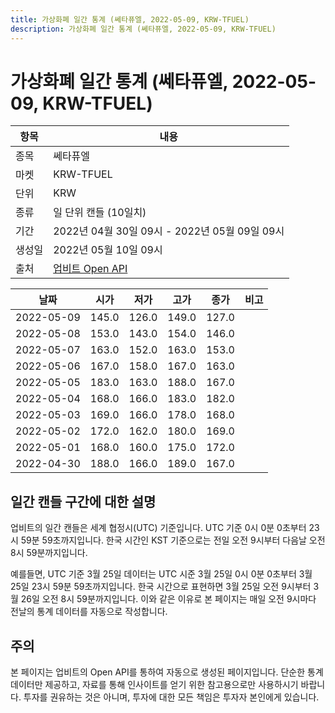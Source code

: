 ```yaml
---
title: 가상화폐 일간 통계 (쎄타퓨엘, 2022-05-09, KRW-TFUEL)
description: 가상화폐 일간 통계 (쎄타퓨엘, 2022-05-09, KRW-TFUEL)
---
```



가상화폐 일간 통계 (쎄타퓨엘, 2022-05-09, KRW-TFUEL)
===

|항목|내용|
|--|--|
|종목|쎄타퓨엘|
|마켓|KRW-TFUEL|
|단위|KRW|
|종류|일 단위 캔들 (10일치)|
|기간|2022년 04월 30일 09시 - 2022년 05월 09일 09시|
|생성일|2022년 05월 10일 09시|
|출처|[업비트 Open API](https://docs.upbit.com)|


|날짜|시가|저가|고가|종가|비고|
|--|--|--|--|--|--|
|2022-05-09|145.0|126.0|149.0|127.0|    |
|2022-05-08|153.0|143.0|154.0|146.0|    |
|2022-05-07|163.0|152.0|163.0|153.0|    |
|2022-05-06|167.0|158.0|167.0|163.0|    |
|2022-05-05|183.0|163.0|188.0|167.0|    |
|2022-05-04|168.0|166.0|183.0|182.0|    |
|2022-05-03|169.0|166.0|178.0|168.0|    |
|2022-05-02|172.0|162.0|180.0|169.0|    |
|2022-05-01|168.0|160.0|175.0|172.0|    |
|2022-04-30|188.0|166.0|189.0|167.0|    |


일간 캔들 구간에 대한 설명
---


업비트의 일간 캔들은 세계 협정시(UTC) 기준입니다. 
UTC 기준 0시 0분 0초부터 23시 59분 59초까지입니다. 
한국 시간인 KST 기준으로는 전일 오전 9시부터 다음날 오전 8시 59분까지입니다. 


예를들면, UTC 기준 3월 25일 데이터는 UTC 시준 3월 25일 0시 0분 0초부터 3월 25일 23시 59분 59초까지입니다. 
한국 시간으로 표현하면 3월 25일 오전 9시부터 3월 26일 오전 8시 59분까지입니다. 
이와 같은 이유로 본 페이지는 매일 오전 9시마다 전날의 통계 데이터를 자동으로 작성합니다. 


주의
---


본 페이지는 업비트의 Open API를 통하여 자동으로 생성된 페이지입니다. 
단순한 통계 데이터만 제공하고, 자료를 통해 인사이트를 얻기 위한 참고용으로만 사용하시기 바랍니다. 
투자를 권유하는 것은 아니며, 투자에 대한 모든 책임은 투자자 본인에게 있습니다. 
